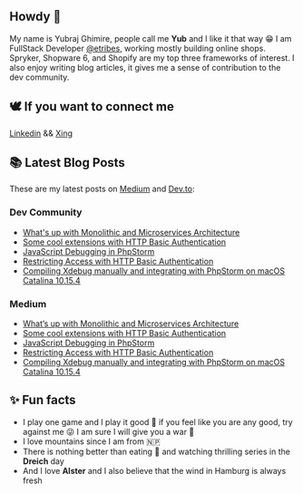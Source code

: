 ## Howdy 👋

My name is Yubraj Ghimire, people call me **Yub** and I like it that way 😁 I am FullStack Developer [@etribes](https://github.com/eTribes-Connect-GmbH), working mostly building online shops. Spryker, Shopware 6, and Shopify are my top three frameworks of interest. I also enjoy writing blog articles, it gives me a sense of contribution to the dev community.   

## 🕊 If you want to connect me
[Linkedin](https://www.linkedin.com/in/yubraj-ghimire-20241384/) && [Xing](https://www.xing.com/profile/Yubraj_Ghimire/cv)

## 📚 Latest Blog Posts

These are my latest posts on [Medium](https://medium.com/@yubraj.ghimire) and [Dev.to](https://dev.to/uvdepanda):

### Dev Community

<!-- DEVTO:START -->
- [What's up with Monolithic and Microservices Architecture](https://dev.to/etribes/what-s-up-with-monolithic-and-microservices-architecture-4d6o)
- [Some cool extensions with HTTP Basic Authentication](https://dev.to/etribes/some-cool-extensions-with-basic-authentication-4l2j)
- [JavaScript Debugging in PhpStorm](https://dev.to/etribes/javascript-debugging-in-phpstorm-43n0)
- [Restricting Access with HTTP Basic Authentication](https://dev.to/etribes/restricting-access-with-http-basic-authentication-5ac0)
- [Compiling Xdebug manually and integrating with PhpStorm on macOS Catalina 10.15.4](https://dev.to/etribes/compiling-xdebug-manually-and-integrating-with-phpstorm-on-macos-catalina-10-15-4-4d0n)
<!-- DEVTO:END -->

### Medium

<!-- MEDIUM:START -->
- [What’s up with Monolithic and Microservices Architecture](https://medium.com/etribes-tech/whats-up-with-monolithic-and-microservices-architecture-797d4442d944?source=rss-2f3eba92fb8b------2)
- [Some cool extensions with HTTP Basic Authentication](https://medium.com/etribes-tech/some-cool-extensions-with-http-basic-authentication-1cf62e173a67?source=rss-2f3eba92fb8b------2)
- [JavaScript Debugging in PhpStorm](https://medium.com/etribes-tech/javascript-debugging-in-phpstorm-87b71a941e26?source=rss-2f3eba92fb8b------2)
- [Restricting Access with HTTP Basic Authentication](https://medium.com/etribes-tech/restricting-access-with-http-basic-authentication-fdfde20f4e33?source=rss-2f3eba92fb8b------2)
- [Compiling Xdebug manually and integrating with PhpStorm on macOS Catalina 10.15.4](https://medium.com/etribes-tech/compiling-xdebug-manually-and-integrating-with-phpstorm-on-macos-catalina-10-15-4-983074d4d324?source=rss-2f3eba92fb8b------2)
<!-- MEDIUM:END -->

## ✨ Fun facts

- I play one game and I play it good 🏓 if you feel like you are any good, try against me 😜 I am sure I will give you a war 👊 
- I love mountains since I am from 🇳🇵 
- There is nothing better than eating 🍜 and watching thrilling series in the **Dreich** day
- And I love **Alster** and I also believe that the wind in Hamburg is always fresh




